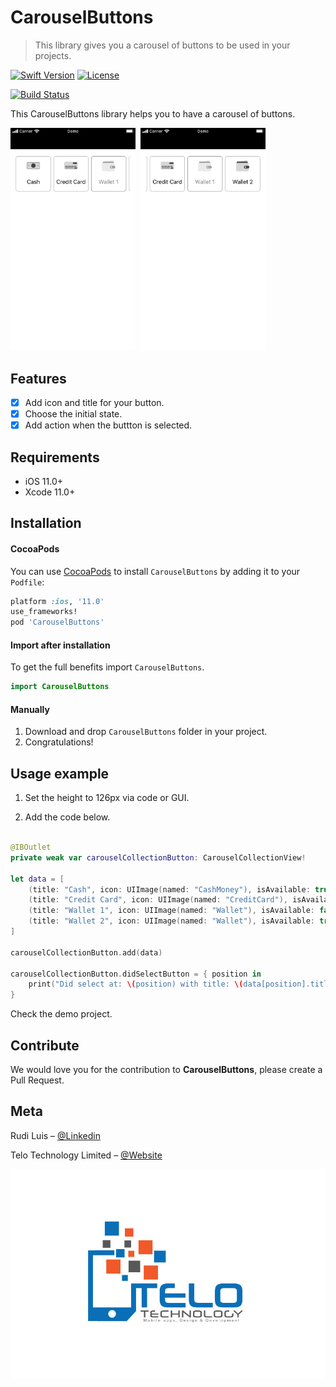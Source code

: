 # CarouselButtons
> This library gives you a carousel of buttons to be used in your projects.

[![Swift Version][swift-image]][swift-url]
[![License][license-image]][license-url]

[![Build Status][bitrise-image]][bitrise-url]

This CarouselButtons library helps you to have a carousel of buttons.

<kbd><img src="Images/example1.png" width="200">  <img src="Images/example2.png" width="200"></kbd>

## Features

- [x] Add icon and title for your button.
- [x] Choose the initial state.
- [x] Add action when the buttton is selected.

## Requirements

- iOS 11.0+
- Xcode 11.0+

## Installation

#### CocoaPods
You can use [CocoaPods](http://cocoapods.org/) to install `CarouselButtons` by adding it to your `Podfile`:

```ruby
platform :ios, '11.0'
use_frameworks!
pod 'CarouselButtons'
```

#### Import after installation
To get the full benefits import `CarouselButtons`.

``` swift
import CarouselButtons
```
#### Manually
1. Download and drop ```CarouselButtons``` folder in your project.  
2. Congratulations!  

## Usage example

1. Set the height to 126px via code or GUI.

2. Add the code below.
```swift

@IBOutlet
private weak var carouselCollectionButton: CarouselCollectionView!

let data = [
    (title: "Cash", icon: UIImage(named: "CashMoney"), isAvailable: true),
    (title: "Credit Card", icon: UIImage(named: "CreditCard"), isAvailable: true),
    (title: "Wallet 1", icon: UIImage(named: "Wallet"), isAvailable: false),
    (title: "Wallet 2", icon: UIImage(named: "Wallet"), isAvailable: true)
]

carouselCollectionButton.add(data)
        
carouselCollectionButton.didSelectButton = { position in
    print("Did select at: \(position) with title: \(data[position].title")
}
```

Check the demo project.

## Contribute

We would love you for the contribution to **CarouselButtons**, please create a Pull Request.

## Meta

Rudi Luis – [@Linkedin](http://linkedin.com/in/ruditluis)

Telo Technology Limited – [@Website](https://telotechnology.com)

![](Images/logo.jpg)

[swift-image]: https://img.shields.io/badge/swift-5.0-red.svg
[swift-url]: https://swift.org/
[bitrise-image]: https://app.bitrise.io/app/568f8ac0a61af5ec/status.svg?token=nPVne2W827u-Dz3IxZ3m_A&branch=master
[bitrise-url]: https://app.bitrise.io/app/568f8ac0a61af5ec
[license-image]: https://img.shields.io/badge/License-MIT-blue.svg
[license-url]: LICENSE
[cocoapods-image]:https://img.shields.io/badge/pod-1.8.3-blueviolet.svg
